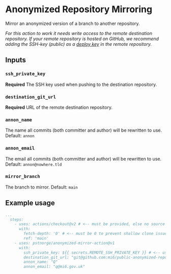 # Anonymized Repository Mirroring
Mirror an anonymized version of a branch to another repository.

_For this action to work it needs write access to the remote destination repository. If your remote repository is hosted on GitHub, we recommend adding the SSH-key (public) as a [deploy key](https://docs.github.com/en/free-pro-team@latest/developers/overview/managing-deploy-keys#deploy-keys) in the remote repository._

## Inputs

### `ssh_private_key`

**Required** The SSH key used when pushing to the destination repository.

### `destination_git_url`

**Required** URL of the remote destination repository.

### `annon_name`

The name all commits (both committer and author) will be rewritten to use. Default: `annon`

### `annon_email`

The email all commits (both committer and author) will be rewritten to use. Default: `annon@nowhere.tld`

### `mirror_branch`

The branch to mirror. Default: `main`

## Example usage

```yaml
...
  steps:
    - uses: actions/checkout@v2 # <-- must be provided, else no source repo is provided to anonymized-mirror-action
      with:
        fetch-depth: '0' # <-- must be 0 to prevent shallow clone issues
        ref: 'main'
    - uses: pstnorge/anonymized-mirror-action@v1
      with:
        ssh_private_key: ${{ secrets.REMOTE_SSH_PRIVATE_KEY }} # <-- use GitHub secrets for the SSH key
        destination_git_url: "git@github.com:mi6/public-anonymized-repo.git"
        annon_name: "Q"
        annon_email: "q@mi6.gov.uk"
```

